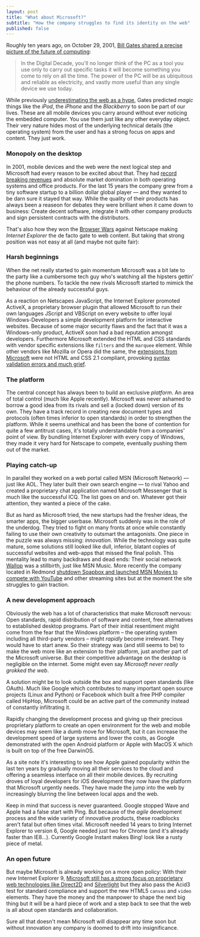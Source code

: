 ```yaml
---
layout: post
title: "What about Microsoft?"
subtitle: "How the company struggles to find its identity on the web"
published: false
---
```


Roughly ten years ago, on October 29, 2001, [Bill Gates shared a precise picture of the future of computing][1]:
>   In the Digital Decade, you'll no longer think of the PC as a tool you use only to carry out specific tasks it will become something you come to rely on all the time. The power of the PC will be as ubiquitous and reliable as electricity, and vastly more useful than any single device we use today.

While previously [underestimating the web as a hype][3], Gates predicted *magic* things like the *iPod*, the *iPhone* and the *Blackberry* to soon be part of our lives. These are all mobile devices you carry around without ever noticing the embedded computer. You use them just like any other everyday object. Their very nature hides most of the underlying technical details (the operating system) from the user and has a strong focus on apps and content. They just work.

### Monopoly on the desktop

In 2001, mobile devices and the web were the next logical step and Microsoft had every reason to be excited about that. They had [record breaking revenues][2] and absolute market domination in both operating systems and office products. 
For the last 15 years the company grew from a tiny software startup to a billion dollar global player &mdash; and they wanted to be darn sure it stayed that way. While the quality of their products has always been a reaseon for debates they were brilliant when it came down to business: Create decent software, integrate it with other company products and sign persistent contracts with the distributors. 

That's also how they won the [Browser Wars][5] against Netscape making *Internet Explorer* the de facto gate to web content. But taking that strong position was not easy at all (and maybe not quite fair):

### Harsh beginnings

 When the net really started to gain momentum Microsoft was a bit late to the party like a cumbersome tech guy who's watching all the hipsters gettin' the phone numbers. To tackle the new rivals Microsoft started to mimick the behaviour of the already successful guys. 
 
 As a reaction on Netscapes JavaScript, the Internet Explorer promoted ActiveX, a proprietary browser plugin that allowed Microsoft to run their own languages JScript and VBScript on every website to offer loyal Windows-Developers a simple development platform for interactive websites. Because of some major security flaws and the fact that it was a Windows-only product, ActiveX soon had a bad reputation amongst developers. Furthermore Microsoft extended the HTML and CSS standards with vendor specific extensions like <code>filters</code> and the <code>marquee</code> element.
 While other vendors like Mozilla or Opera did the same, the [extensions from Microsoft][6] were not HTML and CSS 2.1 compliant, provoking [syntax validation errors and much grief][7].
 
### The platform
 
 The central concept has always been to build an exclusive *platform*. An area of total control (much like Apple recently). Microsoft was never ashamed to borrow a good idea from its rivals and sell a (locked down) version of its own. They have a track record in creating new document types and protocols (often times inferior to open standards) in order to strengthen the platform. While it seems unethical and has been the bone of contention for quite a few antitrust cases, it's totally understandable from a companies' point of view. By bundling Internet Explorer with every copy of Windows, they made it very hard for Netscape to compete, eventually pushing them out of the market.
 
### Playing catch-up
 
 In parallel they worked on a web portal called MSN (Microsoft Network) &mdash; just like AOL. They later built their own search engine &mdash; to rival Yahoo and created a proprietary chat application named Microsoft Messenger that is much like the successful ICQ. The list goes on and on. Whatever got their attention, they wanted a piece of the cake.
 
 But as hard as Microsoft tried, the new startups had the fresher ideas, the smarter apps, the bigger userbase. Microsoft suddenly was in the role of the underdog. They tried to fight on many fronts at once while constantly failing to use their own creativity to outsmart the antagonists.  One piece in the puzzle was always missing: *innovation*. While the technology was quite mature, some solutions still looked like dull, inferior, blatant copies of successful websites and web-apps that missed the final polish. This mentality lead to many backdraws and dead ends: Their social network [Wallop][4] was a stillbirth, just like MSN Music. More recently the company located in Redmond [shutdown Soapbox and launched MSN Movies to compete with YouTube][10] and other streaming sites but at the moment the site struggles to gain traction.  

### A new development approach

Obviously the web has a lot of characteristics that make Microsoft nervous: Open standards, rapid distribution of software and content, free alternatives to established desktop programs. Part of their initial resentiment might come from the fear that the Windows platform &ndash; the operating system including all third-party vendors &ndash; might <em>rapidly</em> become irrelevant. They would have to start anew. So their strategy was (and still seems to be) to make the web more like an extension to their platform, just another part of the Microsoft universe. But their competitive advantage on the desktop is negligible on the internet. Some might even say *Microsoft never really grokked the web*. 

A solution might be to look outside the box and support open standards (like OAuth). Much like Google which contributes to many important open source projects (Linux and Python) or Facebook which built a free PHP compiler called HipHop, Microsoft could be an active part of the community instead of constantly infiltrating it. 

Rapidly changing the development process and giving up their precious proprietary platform to create an open environment for the web and mobile devices may seem like a dumb move for Microsoft, but it can increase the development speed of large systems and lower the costs, as Google demonstrated with the open Android platform or Apple with  MacOS X which is built on top of the free DarwinOS.

As a site note it's interesting to see how Apple gained popularity within the last ten years by gradually moving all their services to the cloud and offering a seamless interface on all their mobile devices. By recruiting droves of loyal developers for iOS development they now have the platform that Microsoft urgently needs. They have made the jump into the web by increasingly blurring the line between local apps and the web.

Keep in mind that success is never guaranteed. Google stopped Wave and Apple had a false start with Ping. But because of the *agile* development process and the wide variety of innovative products, these roadblocks aren't fatal but often times vital. Microsoft needed 14 years to bring Internet Explorer to version 6, Google needed just two for Chrome (and it's already faster than IE8...). Currently Google Instant makes Bing! look like a rusty piece of metal.

### An open future

But maybe Microsoft is already working on a more open policy: With their new Internet Explorer 9, [Microsoft still has a strong focus on proprietary web technologies like Direct2D][8] and [Silverlight][9] but they also pass the Acid3 test for standard compliance and support the new HTML5 <code>canvas</code> and <code>video</code> elements. They have the money and the manpower to shape the next big thing but it will be a hard piece of work and a step back to see that the web is all about open standards and collaboration.

Sure all that doesn't mean Microsoft will disappear any time soon but without innovation any company is doomed to drift into insignificance. 


[1]: http://www.microsoft.com/presspass/ofnote/10-29digitaldecade.mspx
[2]: http://www.microsoft.com/presspass/press/2001/Jan01/01-18Q01-2er.mspx
[3]: http://www.scribd.com/doc/881657/The-Internet-Tidal-Wave
[4]: http://www.msnbc.msn.com/id/15011765
[5]: http://en.wikipedia.org/wiki/Browser_wars
[6]: http://blogs.msdn.com/b/ie/archive/2008/09/08/microsoft-css-vendor-extensions.aspx
[7]: http://msdn.microsoft.com/en-us/library/ms537634(VS.85).aspx
[8]: http://edition.cnn.com/2009/TECH/11/19/cnet.internet.explorer.nine/
[9]: http://en.wikipedia.org/wiki/Silverlight
[10]: http://news.cnet.com/8301-10805_3-10292031-75.html
